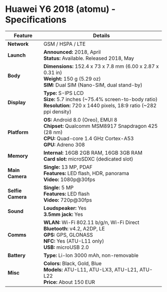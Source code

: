 # Huawei Y6 2018 (atomu) - Specifications

| **Feature**         | **Details**                                                                 |
|---------------------|-----------------------------------------------------------------------------|
| **Network**         | GSM / HSPA / LTE                                                            |
| **Launch**          | **Announced:** 2018, April<br>**Status:** Available. Released 2018, May      |
| **Body**            | **Dimensions:** 152.4 x 73 x 7.8 mm (6.00 x 2.87 x 0.31 in)<br>**Weight:** 150 g (5.29 oz)<br>**SIM:** Dual SIM (Nano-SIM, dual stand-by) |
| **Display**         | **Type:** S-IPS LCD<br>**Size:** 5.7 inches (~75.4% screen-to-body ratio)<br>**Resolution:** 720 x 1440 pixels, 18:9 ratio (~282 ppi density) |
| **Platform**        | **OS:** Android 8.0 (Oreo), EMUI 8<br>**Chipset:** Qualcomm MSM8917 Snapdragon 425 (28 nm)<br>**CPU:** Quad-core 1.4 GHz Cortex-A53<br>**GPU:** Adreno 308 |
| **Memory**          | **Internal:** 16GB 2GB RAM, 16GB 3GB RAM<br>**Card slot:** microSDXC (dedicated slot) |
| **Main Camera**     | **Single:** 13 MP, PDAF<br>**Features:** LED flash, HDR, panorama<br>**Video:** 1080p@30fps |
| **Selfie Camera**    | **Single:** 5 MP<br>**Features:** LED flash<br>**Video:** 720p@30fps         |
| **Sound**           | **Loudspeaker:** Yes<br>**3.5mm jack:** Yes                                 |
| **Comms**           | **WLAN:** Wi-Fi 802.11 b/g/n, Wi-Fi Direct<br>**Bluetooth:** v4.2, A2DP, LE<br>**GPS:** GPS, GLONASS<br>**NFC:** Yes (ATU-L11 only)<br>**USB:** microUSB 2.0 |
| **Battery**         | **Type:** Li-Ion 3000 mAh, non-removable                                    |
| **Misc**            | **Colors:** Black, Gold, Blue<br>**Models:** ATU-L11, ATU-LX3, ATU-L21, ATU-L22<br>**Price:** About 150 EUR |
